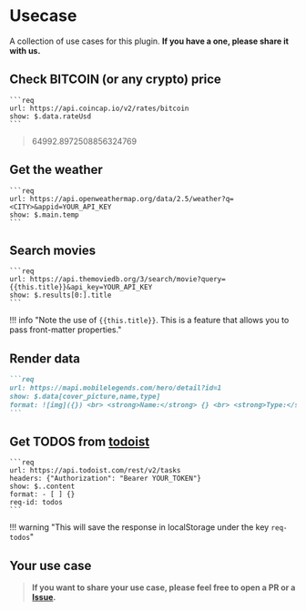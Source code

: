 # Usecase

A collection of use cases for this plugin. **If you have a one, please share it with us.**

## Check BITCOIN (or any crypto) price

~~~makdown
```req 
url: https://api.coincap.io/v2/rates/bitcoin
show: $.data.rateUsd
```
~~~

> 64992.8972508856324769

## Get the weather

~~~makdown
```req
url: https://api.openweathermap.org/data/2.5/weather?q=<CITY>&appid=YOUR_API_KEY
show: $.main.temp
```
~~~

## Search movies

~~~makdown
```req
url: https://api.themoviedb.org/3/search/movie?query={{this.title}}&api_key=YOUR_API_KEY
show: $.results[0:].title
```
~~~

!!! info "Note the use of `{{this.title}}`. This is a feature that allows you to pass front-matter properties."

## Render data

~~~markdown
```req
url: https://mapi.mobilelegends.com/hero/detail?id=1
show: $.data[cover_picture,name,type]
format: ![img]({}) <br> <strong>Name:</strong> {} <br> <strong>Type:</strong> {}
```
~~~

## Get TODOS from [todoist](https://todoist.com/)

~~~makdown
```req
url: https://api.todoist.com/rest/v2/tasks
headers: {"Authorization": "Bearer YOUR_TOKEN"}
show: $..content
format: - [ ] {}
req-id: todos
```
~~~

!!! warning "This will save the response in localStorage under the key `req-todos`"

## Your use case

> **If you want to share your use case, please feel free to open a PR or a [Issue](https://github.com/Rooyca/obsidian-api-request/issues/new/choose).**